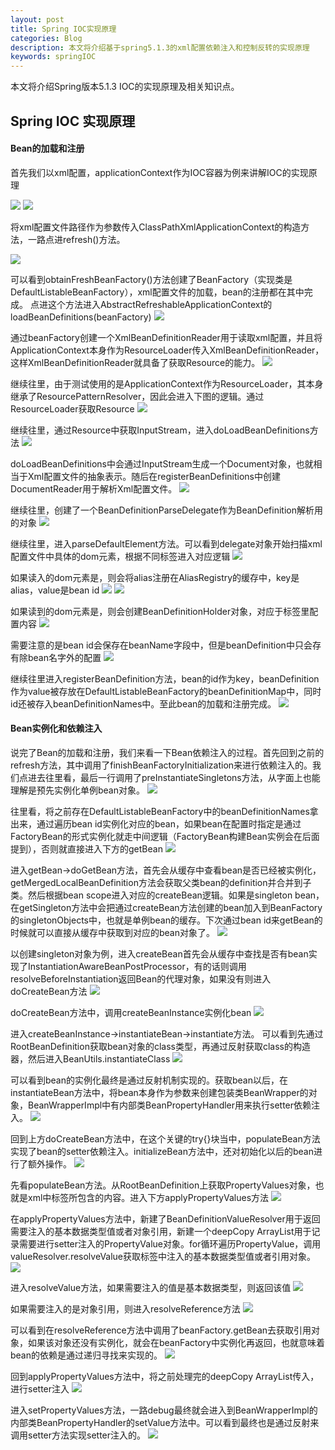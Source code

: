 ```yaml
---
layout: post
title: Spring IOC实现原理
categories: Blog
description: 本文将介绍基于spring5.1.3的xml配置依赖注入和控制反转的实现原理
keywords: springIOC
---
```


本文将介绍Spring版本5.1.3 IOC的实现原理及相关知识点。

## Spring IOC 实现原理

#### Bean的加载和注册

首先我们以xml配置，applicationContext作为IOC容器为例来讲解IOC的实现原理

![](/study/images/blog/ioc/ioc1.png)
![](/study/images/blog/ioc/ioc2.png)

将xml配置文件路径作为参数传入ClassPathXmlApplicationContext的构造方法，一路点进refresh()方法。

![](/study/images/blog/ioc/ioc3.png)

可以看到obtainFreshBeanFactory()方法创建了BeanFactory（实现类是DefaultListableBeanFactory），xml配置文件的加载，bean的注册都在其中完成。
点进这个方法进入AbstractRefreshableApplicationContext的loadBeanDefinitions(beanFactory)
![](/study/images/blog/ioc/ioc4.png)

通过beanFactory创建一个XmlBeanDefinitionReader用于读取xml配置，并且将ApplicationContext本身作为ResourceLoader传入XmlBeanDefinitionReader，这样XmlBeanDefinitionReader就具备了获取Resource的能力。
![](/study/images/blog/ioc/ioc5.png)

继续往里，由于测试使用的是ApplicationContext作为ResourceLoader，其本身继承了ResourcePatternResolver，因此会进入下图的逻辑。通过ResourceLoader获取Resource
![](/study/images/blog/ioc/ioc6.png)

继续往里，通过Resource中获取InputStream，进入doLoadBeanDefinitions方法
![](/study/images/blog/ioc/ioc7.png)

doLoadBeanDefinitions中会通过InputStream生成一个Document对象，也就相当于Xml配置文件的抽象表示。随后在registerBeanDefinitions中创建DocumentReader用于解析Xml配置文件。
![](/study/images/blog/ioc/ioc8.png)

继续往里，创建了一个BeanDefinitionParseDelegate作为BeanDefinition解析用的对象
![](/study/images/blog/ioc/ioc9.png)

继续往里，进入parseDefaultElement方法。可以看到delegate对象开始扫描xml配置文件中具体的dom元素，根据不同标签进入对应逻辑
![](/study/images/blog/ioc/ioc10.png)

如果读入的dom元素是<alias>，则会将alias注册在AliasRegistry的缓存中，key是alias，value是bean id
![](/study/images/blog/ioc/ioc11.png)
![](/study/images/blog/ioc/ioc12.png)

如果读到的dom元素是<bean>，则会创建BeanDefinitionHolder对象，对应于<bean>标签里配置内容
![](/study/images/blog/ioc/ioc13.png)

需要注意的是bean id会保存在beanName字段中，但是beanDefinition中只会存有除bean名字外的配置
![](/study/images/blog/ioc/ioc14.png)

继续往里进入registerBeanDefinition方法，bean的id作为key，beanDefinition作为value被存放在DefaultListableBeanFactory的beanDefinitionMap中，同时id还被存入beanDefinitionNames中。至此bean的加载和注册完成。
![](/study/images/blog/ioc/ioc15.png)

#### Bean实例化和依赖注入
说完了Bean的加载和注册，我们来看一下Bean依赖注入的过程。首先回到之前的refresh方法，其中调用了finishBeanFactoryInitialization来进行依赖注入的。我们点进去往里看，最后一行调用了preInstantiateSingletons方法，从字面上也能理解是预先实例化单例bean对象。
![](/study/images/blog/ioc/ioc16.png)

往里看，将之前存在DefaultListableBeanFactory中的beanDefinitionNames拿出来，通过遍历bean id实例化对应的bean，如果bean在配置时指定是通过FactoryBean的形式实例化就走中间逻辑（FactoryBean构建Bean实例会在后面提到），否则就直接进入下方的getBean
![](/study/images/blog/ioc/ioc17.png)

进入getBean→doGetBean方法，首先会从缓存中查看bean是否已经被实例化，getMergedLocalBeanDefinition方法会获取父类bean的definition并合并到子类。然后根据bean scope进入对应的createBean逻辑。如果是singleton bean，在getSingleton方法中会把通过createBean方法创建的bean加入到BeanFactory的singletonObjects中，也就是单例bean的缓存。下次通过bean id来getBean的时候就可以直接从缓存中获取到对应的bean对象了。
![](/study/images/blog/ioc/ioc18.png)

以创建singleton对象为例，进入createBean首先会从缓存中查找是否有bean实现了InstantiationAwareBeanPostProcessor，有的话则调用resolveBeforeInstantiation返回Bean的代理对象，如果没有则进入doCreateBean方法
![](/study/images/blog/ioc/ioc19.png)

doCreateBean方法中，调用createBeanInstance实例化bean
![](/study/images/blog/ioc/ioc20.png)

进入createBeanInstance→instantiateBean→instantiate方法。 可以看到先通过RootBeanDefinition获取bean对象的class类型，再通过反射获取class的构造器，然后进入BeanUtils.instantiateClass
![](/study/images/blog/ioc/ioc21.png)

可以看到bean的实例化最终是通过反射机制实现的。获取bean以后，在instantiateBean方法中，将bean本身作为参数来创建包装类BeanWrapper的对象，BeanWrapperImpl中有内部类BeanPropertyHandler用来执行setter依赖注入。
![](/study/images/blog/ioc/ioc22.png)

回到上方doCreateBean方法中，在这个关键的try{}块当中，populateBean方法实现了bean的setter依赖注入。initializeBean方法中，还对初始化以后的bean进行了额外操作。
![](/study/images/blog/ioc/ioc23.png)

先看populateBean方法。从RootBeanDefinition上获取PropertyValues对象，也就是xml中<property>标签所包含的内容。进入下方applyPropertyValues方法
![](/study/images/blog/ioc/ioc24.png)

在applyPropertyValues方法中，新建了BeanDefinitionValueResolver用于返回需要注入的基本数据类型值或者对象引用，新建一个deepCopy ArrayList用于记录需要进行setter注入的PropertyValue对象。for循环遍历PropertyValue，调用valueResolver.resolveValue获取<property>标签中注入的基本数据类型值或者引用对象。
![](/study/images/blog/ioc/ioc25.png)

进入resolveValue方法，如果需要注入的值是基本数据类型，则返回该值
![](/study/images/blog/ioc/ioc26.png)

如果需要注入的是对象引用，则进入resolveReference方法
![](/study/images/blog/ioc/ioc27.png)

可以看到在resolveReference方法中调用了beanFactory.getBean去获取引用对象，如果该对象还没有实例化，就会在beanFactory中实例化再返回，也就意味着bean的依赖是通过递归寻找来实现的。
![](/study/images/blog/ioc/ioc28.png)

回到applyPropertyValues方法中，将之前处理完的deepCopy ArrayList传入，进行setter注入
![](/study/images/blog/ioc/ioc29.png)

进入setPropertyValues方法，一路debug最终就会进入到BeanWrapperImpl的内部类BeanPropertyHandler的setValue方法中。可以看到最终也是通过反射来调用setter方法实现setter注入的。
![](/study/images/blog/ioc/ioc30.png)